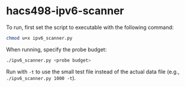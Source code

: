 # hacs498-ipv6-scanner

To run, first set the script to executable with the following command:
```bash
chmod u+x ipv6_scanner.py 
```

When running, specify the probe budget: 
```bash
./ipv6_scanner.py <probe budget> 
```

Run with `-t` to use the small test file instead of the actual data file (e.g., `./ipv6_scanner.py 1000 -t`).